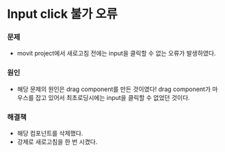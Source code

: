 # Input click 불가 오류 

### 문제

- movit project에서 새로고침 전에는 input을 클릭할 수 없는 오류가 발생하였다.

  

### 원인

- 해당 문제의 원인은 drag component를 만든 것이였다! drag component가 마우스를 잡고 있어서 최초로딩시에는 input을 클릭할 수 없었던 것이다.



### 해결책

- 해당 컴포넌트를 삭제했다.
- 강제로 새로고침을 한 번 시켰다.